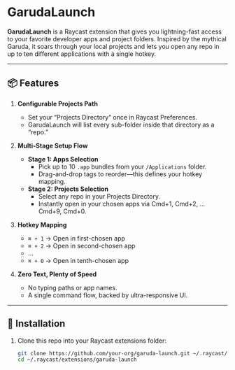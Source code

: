 # GarudaLaunch

**GarudaLaunch** is a Raycast extension that gives you lightning-fast access to your favorite developer apps and project folders. Inspired by the mythical Garuda, it soars through your local projects and lets you open any repo in up to ten different applications with a single hotkey.

---

## 📦 Features

1. **Configurable Projects Path**

   - Set your “Projects Directory” once in Raycast Preferences.
   - GarudaLaunch will list every sub-folder inside that directory as a “repo.”

2. **Multi-Stage Setup Flow**

   - **Stage 1: Apps Selection**
     - Pick up to 10 `.app` bundles from your `/Applications` folder.
     - Drag-and-drop tags to reorder—this defines your hotkey mapping.
   - **Stage 2: Projects Selection**
     - Select any repo in your Projects Directory.
     - Instantly open in your chosen apps via Cmd+1, Cmd+2, … Cmd+9, Cmd+0.

3. **Hotkey Mapping**

   - `⌘ + 1` → Open in first-chosen app
   - `⌘ + 2` → Open in second-chosen app
   - …
   - `⌘ + 0` → Open in tenth-chosen app

4. **Zero Text, Plenty of Speed**
   - No typing paths or app names.
   - A single command flow, backed by ultra-responsive UI.

---

## 🚀 Installation

1. Clone this repo into your Raycast extensions folder:

   ```bash
   git clone https://github.com/your-org/garuda-launch.git ~/.raycast/extensions/garuda-launch
   cd ~/.raycast/extensions/garuda-launch
   ```
